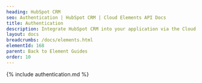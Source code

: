 ```yaml
---
heading: HubSpot CRM
seo: Authentication | HubSpot CRM | Cloud Elements API Docs
title: Authentication
description: Integrate HubSpot CRM into your application via the Cloud Elements APIs.
layout: docs
breadcrumbs: /docs/elements.html
elementId: 168
parent: Back to Element Guides
order: 10
---
```


{% include authentication.md %}
